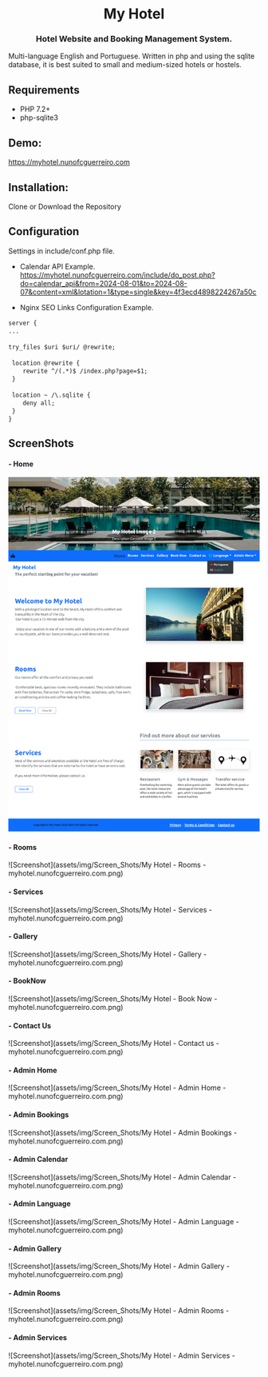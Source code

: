 <h1 align="center">
My Hotel
</h1>

<h3 align="center">
Hotel Website and Booking Management System.
</h3>

Multi-language English and Portuguese. Written in php and using the sqlite database, it is best suited to small and medium-sized hotels or hostels.
 
 
 
## Requirements
 - PHP 7.2+
 - php-sqlite3
  

## Demo:
 https://myhotel.nunofcguerreiro.com


## Installation:
 Clone or Download the Repository
 
 
## Configuration
 Settings in include/conf.php file.


 - Calendar API Example.
 https://myhotel.nunofcguerreiro.com/include/do_post.php?do=calendar_api&from=2024-08-01&to=2024-08-07&content=xml&lotation=1&type=single&key=4f3ecd4898224267a50c

 - Nginx SEO Links Configuration Example.
```
server {
...

try_files $uri $uri/ @rewrite;

 location @rewrite {
    rewrite ^/(.*)$ /index.php?page=$1;
 }

 location ~ /\.sqlite {
    deny all;
 }
}

``` 

## ScreenShots

#### - Home
![Screenshot](assets/img/Screen_Shots/My-Hotel_Home.png)
#### - Rooms
![Screenshot](assets/img/Screen_Shots/My Hotel - Rooms - myhotel.nunofcguerreiro.com.png)
#### - Services
![Screenshot](assets/img/Screen_Shots/My Hotel - Services - myhotel.nunofcguerreiro.com.png)
#### - Gallery
![Screenshot](assets/img/Screen_Shots/My Hotel - Gallery - myhotel.nunofcguerreiro.com.png)
#### - BookNow
![Screenshot](assets/img/Screen_Shots/My Hotel - Book Now - myhotel.nunofcguerreiro.com.png)
#### - Contact Us
![Screenshot](assets/img/Screen_Shots/My Hotel - Contact us - myhotel.nunofcguerreiro.com.png)
#### - Admin Home
![Screenshot](assets/img/Screen_Shots/My Hotel - Admin Home - myhotel.nunofcguerreiro.com.png)
#### - Admin Bookings
![Screenshot](assets/img/Screen_Shots/My Hotel - Admin Bookings - myhotel.nunofcguerreiro.com.png)
#### - Admin Calendar
![Screenshot](assets/img/Screen_Shots/My Hotel - Admin Calendar - myhotel.nunofcguerreiro.com.png)
#### - Admin Language
![Screenshot](assets/img/Screen_Shots/My Hotel - Admin Language - myhotel.nunofcguerreiro.com.png)
#### - Admin Gallery
![Screenshot](assets/img/Screen_Shots/My Hotel - Admin Gallery - myhotel.nunofcguerreiro.com.png)
#### - Admin Rooms
![Screenshot](assets/img/Screen_Shots/My Hotel - Admin Rooms - myhotel.nunofcguerreiro.com.png)
#### - Admin Services
![Screenshot](assets/img/Screen_Shots/My Hotel - Admin Services - myhotel.nunofcguerreiro.com.png)

